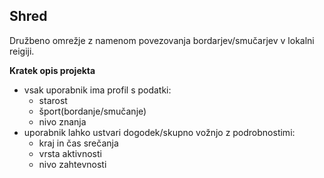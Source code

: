 ## Shred
Družbeno omrežje z namenom povezovanja bordarjev/smučarjev v lokalni reigiji.

**Kratek opis projekta**
- vsak uporabnik ima profil s podatki:
    + starost
    + šport(bordanje/smučanje)
    + nivo znanja
- uporabnik lahko ustvari dogodek/skupno vožnjo z podrobnostimi:
    + kraj in čas srečanja
    + vrsta aktivnosti
    + nivo zahtevnosti


